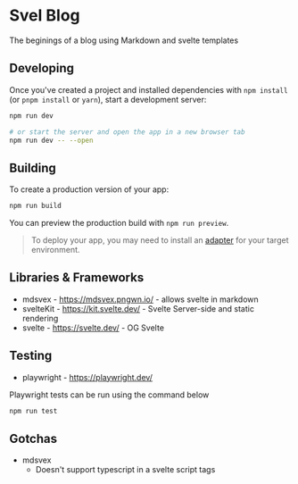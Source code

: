 # Svel Blog

The beginings of a blog using Markdown and svelte templates

## Developing

Once you've created a project and installed dependencies with `npm install` (or `pnpm install` or `yarn`), start a development server:

```bash
npm run dev

# or start the server and open the app in a new browser tab
npm run dev -- --open
```

## Building

To create a production version of your app:

```bash
npm run build
```

You can preview the production build with `npm run preview`.

> To deploy your app, you may need to install an [adapter](https://kit.svelte.dev/docs/adapters) for your target environment.

## Libraries & Frameworks

- mdsvex - https://mdsvex.pngwn.io/ - allows svelte in markdown
- svelteKit - https://kit.svelte.dev/ - Svelte Server-side and static rendering
- svelte - https://svelte.dev/ - OG Svelte

## Testing

- playwright - https://playwright.dev/

Playwright tests can be run using the command below

```sh
npm run test
```

## Gotchas

- mdsvex
  - Doesn't support typescript in a svelte script tags
